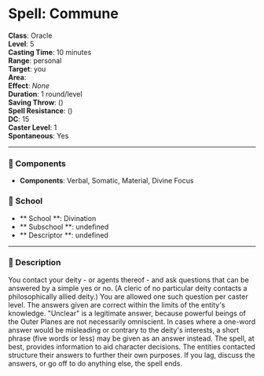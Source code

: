 
# Spell: Commune
**Class**: Oracle  
**Level**: 5  
**Casting Time**: 10 minutes  
**Range**: personal  
**Target**: you  
**Area**:   
**Effect**: _None_  
**Duration**: 1 round/level  
**Saving Throw**:  ()  
**Spell Resistance**:  ()  
**DC**: 15  
**Caster Level**: 1  
**Spontaneous**: Yes

---

### 🔮 Components
- **Components**: Verbal, Somatic, Material, Divine Focus

### 🏫 School
- ** School **: Divination
- ** Subschool **: undefined
- ** Descriptor **: undefined
---

### 📜 Description
You contact your deity - or agents thereof - and ask questions that can be answered by a simple yes or no. (A cleric of no particular deity contacts a philosophically allied deity.) You are allowed one such question per caster level. The answers given are correct within the limits of the entity's knowledge. "Unclear" is a legitimate answer, because powerful beings of the Outer Planes are not necessarily omniscient. In cases where a one-word answer would be misleading or contrary to the deity's interests, a short phrase (five words or less) may be given as an answer instead. The spell, at best, provides information to aid character decisions. The entities contacted structure their answers to further their own purposes. If you lag, discuss the answers, or go off to do anything else, the spell ends.
